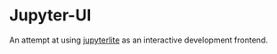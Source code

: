 # Jupyter-UI


An attempt at using [jupyterlite](https://jupyter.org/try-jupyter/lab/) as an interactive development frontend.
